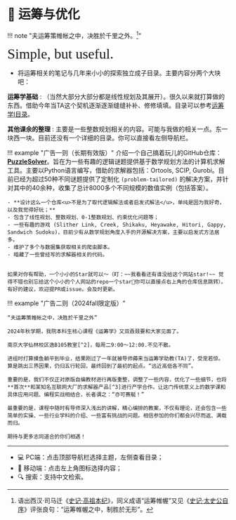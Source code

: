 # 🧮 运筹与优化

!!! note "夫运筹策帷帐之中，决胜於千里之外。[^1]"

<font size = 6 face = "SnellRoundHand" >Simple, but useful.</font>

- 将运筹相关的笔记与几年来小小的探索独立成子目录。主要内容分两个大块吧：

**运筹学基础**
:   （当然大部分大部分都是线性规划及其展开）。很久以来就打算做的东西。借助今年当TA这个契机逐渐逐渐缝缝补补、修修填填。目录可以参考[运筹学I目录](./OR/index.md)。

**其他课余的整理**
:   主要是一些整数规划相关的内容。可能与我做的相关一点。东一块西一块。目前还没有一个详细的目录。你可以直接看左侧导航栏。

!!! example "广告一则（长期有效版）"
    介绍一个自己搞着玩儿的GitHub仓库：**[PuzzleSolver](https://github.com/SmilingWayne/PuzzleSolver)**。旨在为一些有趣的逻辑谜题提供基于数学规划方法的计算机求解工具。主要以Python语言编写，借助的求解器包括：Ortools, SCIP, Gurobi。目前已经为超过50种不同谜题提供了定制化 `(problem-tailored)` 的解决方案，并针对其中的40余种，收集了总计8000多个不同规模的数值实例（包括答案）。
    
    - **设计这么一个仓库<u>不是为了取代逻辑解法或者启发式解法</u>，单纯是因为我好奇，以及我觉得好玩；**
    - 包含了线性规划、整数规划、0-1整数规划、约束优化问题等；
    - 一些有趣的游戏 (Slither Link, Creek, Shikaku, Heyawake, Hitori, Gappy, Sandwich Sudoku)，目前少有从数学规划角度入手的开源解决方案，主要以启发式方法居多。
    - 维护了多个与数据集获取相关的爬虫脚本。
    - 暗藏了一些曾经写的求解器相关的代码。
    

    如果对你有帮助，一个小小的Star就可以～（盯：~~我看看还有谁没给这个网站star!~~ 觉得不错也别忘给这个小小的个人网站的repo一个star🥺你可以直接点右上角的仓库信息跳转）。有好的建议，欢迎提PR或issue。会及时更新。

!!! example "广告二则（2024fall限定版）"

    “夫运筹策帷帐之中，决胜於千里之外”

    2024年秋学期，我院本科生核心课程《运筹学》又双叒叕要和大家见面了。

    南京大学仙林校区逸B105教室[^2]，每周二9:00～12:00.不见不散。

    进组时打算摸鱼躺平到毕业，结果刚过了一年就被导师薅来当运筹学助教(TA)了，受宠若惊。算是跳出三界因果，仍归五行轮回，最终回到了最初的起点。“远近高低各不同”。

    重要的是，我们不仅正对原版自编教材进行再版重整，调整了一些内容，优化了一些细节，也将**首次**和某知名互联网大厂的求解器产品[^3]进行产学合作。让这门传统意义上的数学课和具体应用问题、编程实战相结合，长者谓之：“亦可赛艇！” 

    最重要的是，课程中随时有导师深入浅出的讲解，精心编排的教案，不仅有理论，还会包含一些简单的实操、一些行业学科的介绍、一些富有挑战的问题。相信参加的你们都会兴尽而返、满载而归。

    期待与更多志同道合的你们相遇！



-----------

- 💻 PC端：点击顶部导航栏选择主题，左侧查看目录；
- 📱 移动端：点击左上角图标选择内容；
- 🔍 搜索：支持中文检索。

[^1]: 语出西汉·司马迁《[史记·高祖本纪](https://so.gushiwen.cn/guwen/bookv_46653FD803893E4F798041F369016D2A.aspx)》，同义成语“运筹帷幄”又见《[史记·太史公自序](https://so.gushiwen.cn/guwen/bookv_46653FD803893E4FB85AC0734A09C66C.aspx)》评张良句：“运筹帷幄之中，制胜於无形”。
[^2]: 一个大教室，足以容纳100余人同时演算单纯形法。
[^3]: 指阿里巴巴达摩院求解器[MindOpt](https://opt.aliyun.com/portal)及 MindOpt Studio 决策开发平台。~~你可能以为哇这个大项目啊！领导牵头，肯定能带动相关方赚得盆满钵满，晚上躲在被子里数钱！实际上我一分钱也没拿到。单纯地用爱发电。~~